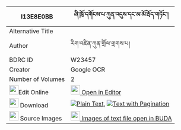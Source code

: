 |I13E8E0BB|ཞི་ཁྲོ་དགོངས་པ་ཀུན་འདུས་དང་མ་མོ་རྦོད་གཏོང་། 
| --- | --- 
|Alternative Title |
|Author| རིག་འཛིན་ཀུན་གྲོལ་གྲགས་པ།
|BDRC ID | W23457
|Creator | Google OCR
|Number of Volumes| 2
|<img width="25" src="https://img.icons8.com/color/25/000000/edit-property.png">Edit Online| [<img width="25" src="https://avatars.githubusercontent.com/u/45091458?s=200&v=4"> Open in Editor](http://editor.openpecha.org/I13E8E0BB)
|<img width="25" src="https://img.icons8.com/fluent/48/000000/download-2.png"/>  Download | [![](https://img.icons8.com/color/20/000000/txt.png)Plain Text](https://github.com/Openpecha/I13E8E0BB/releases/download/v1/shyi_tro_gongpa_kun_du_dang_ma_plain_I13E8E0BB.zip), [![](https://img.icons8.com/color/20/000000/txt.png)Text with Pagination](https://github.com/Openpecha/I13E8E0BB/releases/download/v1/shyi_tro_gongpa_kun_du_dang_ma_pages_I13E8E0BB.zip)
|<img width="25" src="https://img.icons8.com/plasticine/100/000000/pictures-folder.png"/>  Source Images | [<img width="25" src="https://library.bdrc.io/icons/BUDA-small.svg"> Images of text file open in BUDA](https://library.bdrc.io/show/bdr:W23457)